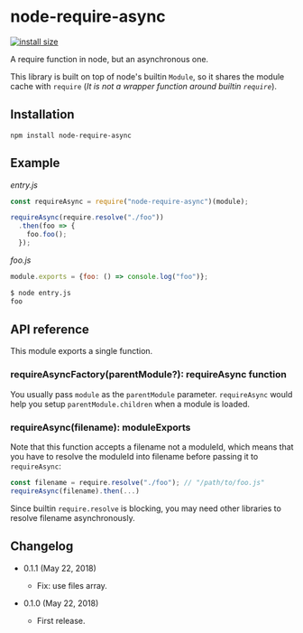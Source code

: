 node-require-async
==================

[![install size](https://packagephobia.now.sh/badge?p=node-require-async)](https://packagephobia.now.sh/result?p=node-require-async)

A require function in node, but an asynchronous one.

This library is built on top of node's builtin `Module`, so it shares the module cache with `require` (*It is not a wrapper function around builtin `require`*).

Installation
------------

```
npm install node-require-async
```

Example
-------
*entry.js*
```js
const requireAsync = require("node-require-async")(module);

requireAsync(require.resolve("./foo"))
  .then(foo => {
    foo.foo();
  });
```

*foo.js*
```js
module.exports = {foo: () => console.log("foo")};
```

```sh
$ node entry.js
foo
```

API reference
-------------

This module exports a single function.

### requireAsyncFactory(parentModule?): requireAsync function

You usually pass `module` as the `parentModule` parameter. `requireAsync` would help you setup `parentModule.children` when a module is loaded.

### requireAsync(filename): moduleExports

Note that this function accepts a filename not a moduleId, which means that you have to resolve the moduleId into filename before passing it to `requireAsync`:

```js
const filename = require.resolve("./foo"); // "/path/to/foo.js"
requireAsync(filename).then(...)
```

Since builtin `require.resolve` is blocking, you may need other libraries to resolve filename asynchronously.

Changelog
---------

* 0.1.1 (May 22, 2018)

  - Fix: use files array.

* 0.1.0 (May 22, 2018)

  - First release.

